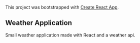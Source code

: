 This project was bootstrapped with [Create React App](https://github.com/facebook/create-react-app).

## Weather Application

Small weather application made with React and a weather api.

